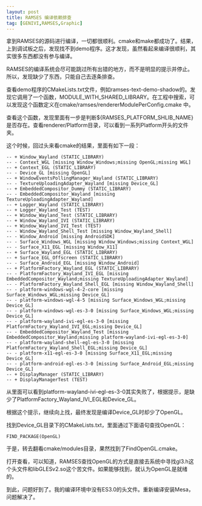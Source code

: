 ```yaml
---
layout: post
title: RAMSES 编译依赖排查
tag: [GENIVI,RAMSES,Graphic]
---
```


<!--break-->

拿到RAMSES的源码进行编译，一切都很顺利。cmake和make都成功了。结果，上到调试板之后，发现找不到demo程序。这才发现，虽然看起来编译很顺利，其实很多东西都没有参与编译。



RAMSES的编译系统会尽可能跳过所有出错的地方，而不是明显的提示并停止。所以，发现缺少了东西，只能自己去逐条排查。



查看demo程序的CMakeLists.txt文件，例如ramses-text-demo-shadow的。发现它调用了一个函数，MODULE_WITH_SHARED_LIBRARY。在工程中搜索，可以发现这个函数定义在cmake/ramses/rendererModulePerConfig.cmake 中。



查看这个函数，发现里面有一步是判断${RAMSES_PLATFORM_SHLIB_NAME}是否存在。查看renderer/Platform目录，可以看到一系列Platform开头的文件夹。



这个时候，回过头来看cmake的结果，里面有如下一段：

```
-- + Window_Wayland (STATIC_LIBRARY)
-- - Context_WGL [missing Window_Windows;missing OpenGL;missing WGL]
-- + Context_EGL (STATIC_LIBRARY)
-- - Device_GL [missing OpenGL]
-- + WindowEventsPollingManager_Wayland (STATIC_LIBRARY)
-- - TextureUploadingAdapter_Wayland [missing Device_GL]
-- + EmbeddedCompositor_Dummy (STATIC_LIBRARY)
-- - EmbeddedCompositor_Wayland [missing TextureUploadingAdapter_Wayland]
-- + Logger_Wayland (STATIC_LIBRARY)
-- + Logger_Wayland_Test (TEST)
-- + Window_Wayland_Test (STATIC_LIBRARY)
-- + Window_Wayland_IVI (STATIC_LIBRARY)
-- + Window_Wayland_IVI_Test (TEST)
-- - Window_Wayland_Shell_Test [missing Window_Wayland_Shell]
-- - Window_Android [missing AndroidSDK]
-- - Surface_Windows_WGL [missing Window_Windows;missing Context_WGL]
-- - Surface_X11_EGL [missing Window_X11]
-- + Surface_Wayland_EGL (STATIC_LIBRARY)
-- + Surface_EGL_Offscreen (STATIC_LIBRARY)
-- - Surface_Android_EGL [missing Window_Android]
-- + PlatformFactory_Wayland_EGL (STATIC_LIBRARY)
-- - PlatformFactory_Wayland_IVI_EGL [missing EmbeddedCompositor_Wayland;missing TextureUploadingAdapter_Wayland]
-- - PlatformFactory_Wayland_Shell_EGL [missing Window_Wayland_Shell]
-- - platform-windows-wgl-4-2-core [missing Surface_Windows_WGL;missing Device_GL]
-- - platform-windows-wgl-4-5 [missing Surface_Windows_WGL;missing Device_GL]
-- - platform-windows-wgl-es-3-0 [missing Surface_Windows_WGL;missing Device_GL]
-- - platform-wayland-ivi-egl-es-3-0 [missing PlatformFactory_Wayland_IVI_EGL;missing Device_GL]
-- - EmbeddedCompositor_Wayland_Test [missing EmbeddedCompositor_Wayland;missing platform-wayland-ivi-egl-es-3-0]
-- - platform-wayland-shell-egl-es-3-0 [missing PlatformFactory_Wayland_Shell_EGL;missing Device_GL]
-- - platform-x11-egl-es-3-0 [missing Surface_X11_EGL;missing Device_GL]
-- - platform-android-egl-es-3-0 [missing Surface_Android_EGL;missing Device_GL]
-- + DisplayManager (STATIC_LIBRARY)
-- + DisplayManagerTest (TEST)
```

从里面可以看到platform-wayland-ivi-egl-es-3-0其实失败了，根据提示，是缺少了PlatformFactory_Wayland_IVI_EGL和Device_GL。

根据这个提示，继续向上找，最终发现是编译Device_GL时却少了OpenGL。



找到Device_GL目录下的CMakeLists.txt，里面通过下面语句查找OpenGL：

```
FIND_PACKAGE(OpenGL)
```



于是，转去翻看cmake/modules目录，果然找到了FindOpenGL.cmake。

打开查看，可以知道，RAMSES查找OpenGL的方式是直接去系统中寻找gl3.h这个头文件和libGLESv2.so这个苦文件。如果能够找到，就认为OpenGL是就绪的。



到此，问题好到了。我的编译环境中没有ES3.0的头文件。重新编译安装Mesa，问题解决了。
